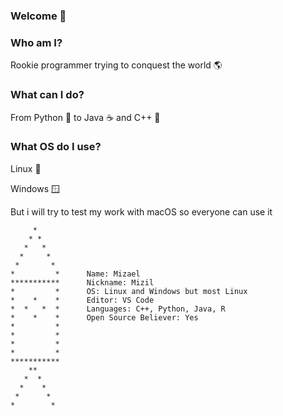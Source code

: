 ### Welcome 👋
### Who am I?
Rookie programmer trying to conquest the world :earth_americas:
### What can I do?
From Python :snake: to Java :coffee: and C++ :minidisc:
### What OS do I use?
Linux :penguin: 

Windows :window:

But i will try to test my work with macOS so everyone can use it
```  
     *
    * *
   *   *
  *     *
 *       *
*         *      Name: Mizael
***********      Nickname: Mizil
*         *      OS: Linux and Windows but most Linux
*    *    *      Editor: VS Code
*  *   *  *      Languages: C++, Python, Java, R 
*    *    *      Open Source Believer: Yes
*         *
*         *
*         *
*         *
***********
    **
   *  *
  *    *
 *      *
*        *
```


<!--
**ElMizil/ElMizil** is a ✨ _special_ ✨ repository because its `README.md` (this file) appears on your GitHub profile.

Here are some ideas to get you started:

- 🔭 I’m currently working on ...
- 🌱 I’m currently learning ...
- 👯 I’m looking to collaborate on ...
- 🤔 I’m looking for help with ...
- 💬 Ask me about ...
- 📫 How to reach me: ...
- 😄 Pronouns: ...
- ⚡ Fun fact: ...
-->
